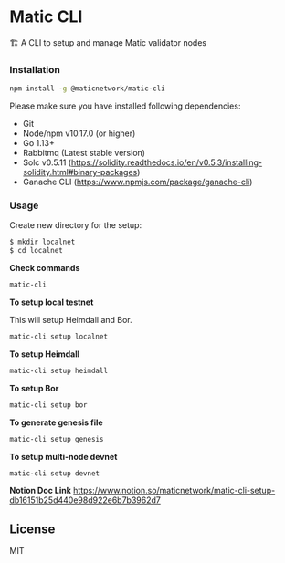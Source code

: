 # Matic CLI

🏗 A CLI to setup and manage Matic validator nodes 

### Installation

```bash
npm install -g @maticnetwork/matic-cli
```

Please make sure you have installed following dependencies:

* Git
* Node/npm v10.17.0 (or higher)
* Go 1.13+
* Rabbitmq (Latest stable version)
* Solc v0.5.11 (https://solidity.readthedocs.io/en/v0.5.3/installing-solidity.html#binary-packages)
* Ganache CLI (https://www.npmjs.com/package/ganache-cli)

### Usage

Create new directory for the setup:

```bash
$ mkdir localnet
$ cd localnet
```

**Check commands**

```bash
matic-cli
```

**To setup local testnet**

This will setup Heimdall and Bor.

```bash
matic-cli setup localnet
```

**To setup Heimdall**

```bash
matic-cli setup heimdall
```

**To setup Bor**

```bash
matic-cli setup bor
```

**To generate genesis file**

```bash
matic-cli setup genesis
```

**To setup multi-node devnet**

```bash
matic-cli setup devnet
```

**Notion Doc Link**
https://www.notion.so/maticnetwork/matic-cli-setup-db16151b25d440e98d922e6b7b3962d7

## License

MIT
